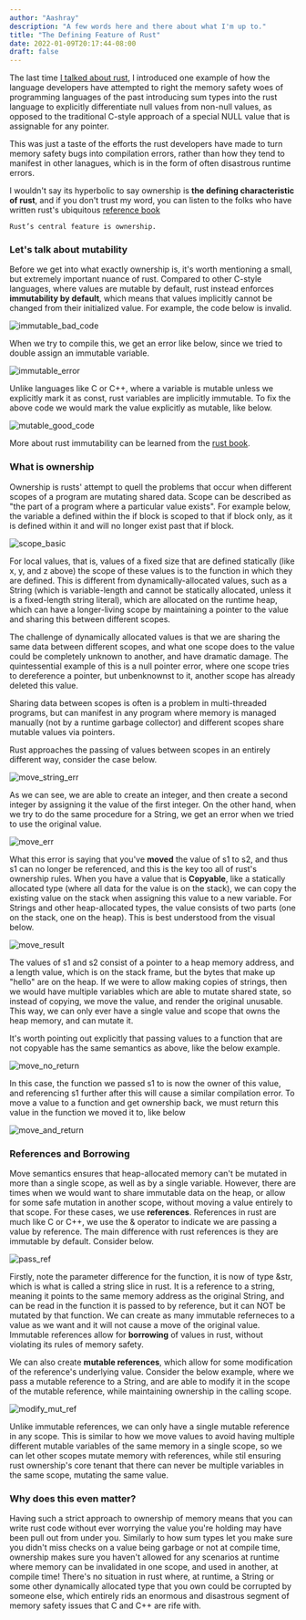 ```yaml
---
author: "Aashray"
description: "A few words here and there about what I'm up to."
title: "The Defining Feature of Rust"
date: 2022-01-09T20:17:44-08:00
draft: false
---
```


The last time [I talked about rust](/posts/sum-types-and-null-in-rust/), I introduced one example of how 
the language developers have attempted to right the memory safety woes of programming languages of the past
introducing sum types into the rust language to explicitly differentiate null values from non-null values,
as opposed to the traditional C-style approach of a special NULL value that is assignable for any pointer.

This was just a taste of the efforts the rust developers have made to turn memory safety bugs into compilation
errors, rather than how they tend to manifest in other lanagues, which is in the form of often disastrous
runtime errors.

I wouldn't say its hyperbolic to say ownership is **the defining characteristic of rust**, and if you don't trust my word, you can listen to the folks who have written rust's ubiquitous [reference book](https://doc.rust-lang.org/book/title-page.html)

    Rust’s central feature is ownership.

### Let's talk about mutability

Before we get into what exactly ownership is, it's worth mentioning a small, but extremely important nuance of rust.
Compared to other C-style languages, where values are mutable by default, rust instead enforces **immutability by default**,
which means that values implicitly cannot be changed from their initialized value. For example, the code below is invalid.

![immutable_bad_code](/immutable_bug_code.png)

When we try to compile this, we get an error like below, since we tried to double assign an immutable variable.

![immutable_error](/immutable_bug_err.png)

Unlike languages like C or C++, where a variable is mutable unless we explicitly mark it as const, rust variables
are implicitly immutable. To fix the above code we would mark the value explicitly as mutable, like below.

![mutable_good_code](/immutable_bug_code.png)

More about rust immutability can be learned from the [rust book](https://doc.rust-lang.org/book/ch03-00-common-programming-concepts.html).

### What is ownership

Ownership is rusts' attempt to quell the problems that occur when different scopes of a program are mutating shared
data. Scope can be described as "the part of a program where a particular value exists". For example below, the variable
a defined within the if block is scoped to that if block only, as it is defined within it and will no longer exist past
that if block.

![scope_basic](/scope_basic.png)

For local values, that is, values of a fixed size that are defined statically (like x, y, and z above) the scope
of these values is to the function in which they are defined. This is different from dynamically-allocated values, such
as a String (which is variable-length and cannot be statically allocated, unless it is a fixed-length string literal),
which are allocated on the runtime heap, which can have a longer-living scope by maintaining a pointer to the value
and sharing this between different scopes.

The challenge of dynamically allocated values is that we are sharing the same data between different scopes, and what one
scope does to the value could be completely unknown to another, and have dramatic damage. The quintessential example of
this is a null pointer error, where one scope tries to dereference a pointer, but unbenknownst to it, another scope has already deleted this value.

Sharing data between scopes is  often is a problem in multi-threaded programs, but can manifest in any program where
memory is managed manually (not by a runtime garbage collector) and different scopes share mutable values via pointers.

Rust approaches the passing of values between scopes in an entirely different way, consider the case below.

![move_string_err](/move_string_err.png)

As we can see, we are able to create an integer, and then create a second integer by assigning it the value of the first
integer. On the other hand, when we try to do the same procedure for a String, we get an error when we tried to use the
original value.

![move_err](/move_err.png)

What this error is saying that you've **moved** the value of s1 to s2, and thus s1 can no longer be referenced, and this is
the key too all of rust's ownership rules. When you have a value that is **Copyable**, like a statically allocated type (where all data for the value is on the stack), we can copy the existing value on the stack when assigning this value
to a new variable. For Strings and other heap-allocated types, the value consists of two parts (one on the stack, one on the
heap). This is best understood from the visual below.

![move_result](/move_result.png)

The values of s1 and s2 consist of a pointer to a heap memory address, and a length value, which is on the stack frame, but
the bytes that make up "hello" are on the heap. If we were to allow making copies of strings, then we would have multiple variables which are able to mutate shared state, so instead of copying, we move the value, and render the original unusable. This way, we can only ever have a single value and scope that owns the heap memory, and can mutate it.

It's worth pointing out explicitly that passing values to a function that are not copyable has the same semantics as above, like the below example.

![move_no_return](/move_result.png)

In this case, the function we passed s1 to is now the owner of this value, and referencing s1 further after this will cause a similar compilation error. To move a value to a function and get ownership back, we must return this value in the function we moved it to, like below

![move_and_return](/move_and_return.png)

### References and Borrowing

Move semantics ensures that heap-allocated memory can't be mutated in more than a single scope, as well as by a single variable. However, there are times when we would want to share immutable data on the heap, or allow for some safe mutation in another scope, without moving a value entirely to that scope. For these cases, we use **references**. References in rust are much like C or C++, we use the & operator to indicate we are passing a value by reference. The main difference with rust references is they are immutable by default. Consider below.

![pass_ref](/pass_ref.png)

Firstly, note the parameter difference for the function, it is now of type &str, which is what is called a string slice in rust. It is a reference to a string, meaning it points to the same memory address as the original String, and can be read in the function it is passed to by reference, but it can NOT be mutated by that function. We can create as many immutable referneces to a value as we want and it will not cause a move of the original value. Immutable references allow for **borrowing** of values in rust, without violating its rules of memory safety.

We can also create **mutable references**, which allow for some modification of the reference's underlying value. Consider the below example, where we pass a mutable reference to a String, and are able to modify it in the scope of the mutable reference, while maintaining ownership in the calling scope.

![modify_mut_ref](/modify_mut_ref.png)

Unlike immutable references, we can only have a single mutable reference in any scope. This is similar to how we move values to avoid having multiple different mutable variables of the same memory in a single scope, so we can let other scopes mutate memory with references, while stil ensuring rust ownership's core tenant that there can never be multiple variables in the same scope, mutating the same value.

### Why does this even matter?

Having such a strict approach to ownership of memory means that you can write rust code without ever worrying the value you're holding may have been pull out from under you. Similarly to how sum types let you make sure you didn't miss checks on a value being garbage or not at compile time, ownership makes sure you haven't allowed for any scenarios at runtime where memory can be invalidated in one scope, and used in another, at compile time! There's no situation in rust where, at runtime, a String or some other dynamically allocated type that you own could be corrupted by someone else, which entirely rids an enormous and disastrous segment of memory safety issues that C and C++ are rife with.